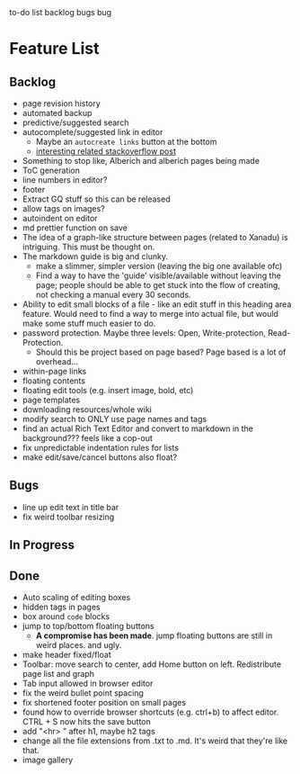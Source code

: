 <!-- Tags entered here are not visible, but are used to help search results !-->
<div class="tags">to-do list backlog bugs bug</div>

# Feature List

## Backlog
- page revision history 
- automated backup
- predictive/suggested search
- autocomplete/suggested link in editor
  - Maybe an `autocreate links` button at the bottom
  - [interesting related stackoverflow post](https://stackoverflow.com/questions/69983667/ability-to-enter-tab-characters-in-a-textfield)
- Something to stop like, Alberich and alberich pages being made
- ToC generation
- line numbers in editor?
- footer
- Extract GQ stuff so this can be released
- allow tags on images?
- autoindent on editor
- md prettier function on save
- The idea of a graph-like structure between pages (related to Xanadu) is intriguing. This must be thought on.
- The markdown guide is big and clunky.
  - make a slimmer, simpler version (leaving the big one available ofc)
  - Find a way to have the 'guide' visible/available without leaving the page; people should be able to get stuck into the flow of creating, not checking a manual every 30 seconds.
- Ability to edit small blocks of a file - like an edit stuff in this heading area feature. Would need to find a way to merge into actual file, but would make some stuff much easier to do.
- password protection. Maybe three levels: Open, Write-protection, Read-Protection.
  - Should this be project based on page based? Page based is a lot of overhead...
- within-page links
- floating contents
- floating edit tools (e.g. insert image, bold, etc)
- page templates
- downloading resources/whole wiki
- modify search to ONLY use page names and tags
- find an actual Rich Text Editor and convert to markdown in the background??? feels like a cop-out
- fix unpredictable indentation rules for lists
- make edit/save/cancel buttons also float?

## Bugs
- line up edit text in title bar
- fix weird toolbar resizing

## In Progress


## Done
- Auto scaling of editing boxes
- hidden tags in pages
- box around `code` blocks
- jump to top/bottom floating buttons
  - **A compromise has been made**. jump floating buttons are still in weird places. and ugly.  
- make header fixed/float
- Toolbar: move search to center, add Home button on left. Redistribute page list and graph
- Tab input allowed in browser editor
- fix the weird bullet point spacing
- fix shortened footer position on small pages
- found how to override browser shortcuts (e.g. ctrl+b) to affect editor. CTRL + S now hits the save button
- add "\<hr\> " after h1, maybe h2 tags
- change all the file extensions from .txt to .md. It's weird that they're like that.
- image gallery